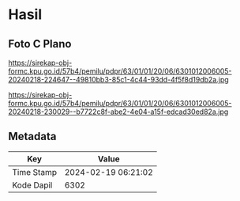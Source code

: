 # Hasil

## Foto C Plano

https://sirekap-obj-formc.kpu.go.id/57b4/pemilu/pdpr/63/01/01/20/06/6301012006005-20240218-224647--49810bb3-85c1-4c44-93dd-4f5f8d19db2a.jpg

https://sirekap-obj-formc.kpu.go.id/57b4/pemilu/pdpr/63/01/01/20/06/6301012006005-20240218-230029--b7722c8f-abe2-4e04-a15f-edcad30ed82a.jpg


## Metadata

| Key        | Value               |
| ---------- | ------------------- |
| Time Stamp | 2024-02-19 06:21:02 |
| Kode Dapil | 6302                |



